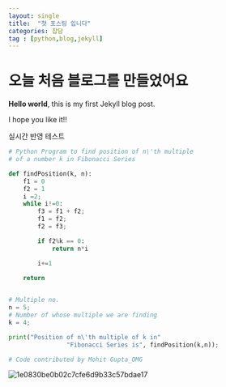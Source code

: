 ```yaml
---
layout: single
title:  "첫 포스팅 입니다"
categories: 잡담
tag : [python,blog,jekyll]
---
```


# 오늘 처음 블로그를 만들었어요

**Hello world**, this is my first Jekyll blog post.

I hope you like it!!

실시간 반영 테스트

```python
# Python Program to find position of n\'th multiple
# of a number k in Fibonacci Series

def findPosition(k, n):
    f1 = 0
    f2 = 1
    i =2; 
    while i!=0:
        f3 = f1 + f2;
        f1 = f2;
        f2 = f3;

        if f2%k == 0:
            return n*i

        i+=1
        
    return 


# Multiple no.
n = 5;
# Number of whose multiple we are finding
k = 4;

print("Position of n\'th multiple of k in"
                "Fibonacci Series is", findPosition(k,n));

# Code contributed by Mohit Gupta_OMG
```

![1e0830be0b02c7cfe6d9b33c57bdae17](../../images/2024-05-31-first/1e0830be0b02c7cfe6d9b33c57bdae17.png)
